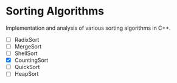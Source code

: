# Sorting Algorithms

Implementation and analysis of various sorting algorithms in C++.

- [ ] RadixSort
- [ ] MergeSort
- [ ] ShellSort
- [x] CountingSort
- [ ] QuickSort
- [ ] HeapSort
